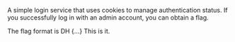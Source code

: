 A simple login service that uses cookies to manage authentication status.
If you successfully log in with an admin account, you can obtain a flag.

The flag format is DH {...} This is it.